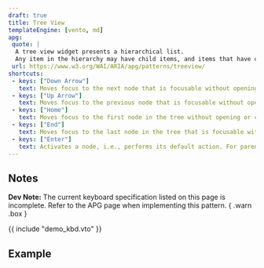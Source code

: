```yaml
---
draft: true
title: Tree View
templateEngine: [vento, md]
apg:
 quote: |
  A tree view widget presents a hierarchical list.
  Any item in the hierarchy may have child items, and items that have children may be expanded or collapsed to show or hide the children.
 url: https://www.w3.org/WAI/ARIA/apg/patterns/treeview/
shortcuts:
 - keys: ["Down Arrow"]
   text: Moves focus to the next node that is focusable without opening or closing a node.
 - keys: ["Up Arrow"]
   text: Moves focus to the previous node that is focusable without opening or closing a node.
 - keys: ["Home"]
   text: Moves focus to the first node in the tree without opening or closing a node.
 - keys: ["End"]
   text: Moves focus to the last node in the tree that is focusable without opening a node.
 - keys: ["Enter"]
   text: Activates a node, i.e., performs its default action. For parent nodes, one possible default action is to open or close the node.
---
```



## Notes

**Dev Note:**  The current keyboard specification listed on this page is incomplete.
Refer to the APG page when implementing this pattern.
{ .warn .box }

{{ include "demo_kbd.vto" }}

## Example
